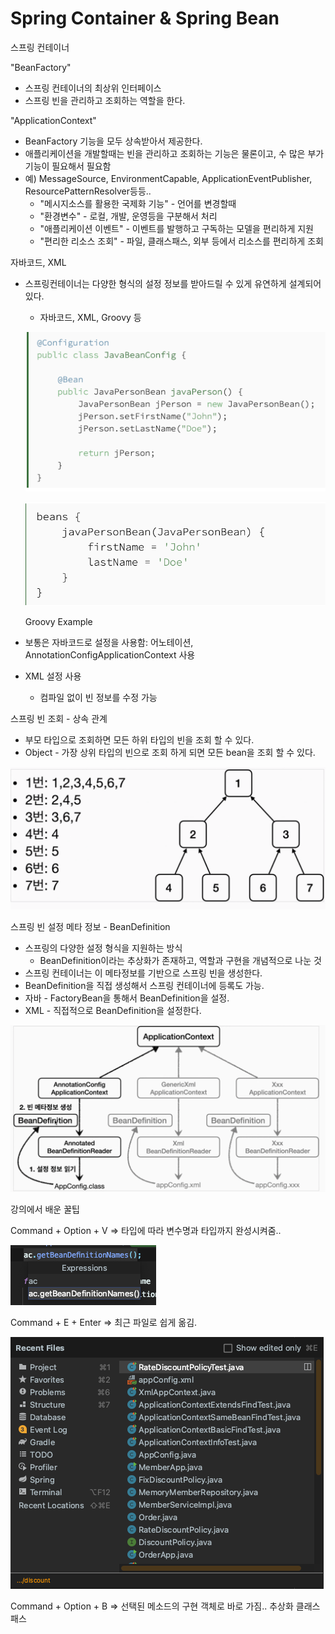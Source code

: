 # Spring Container & Spring Bean

스프링 컨테이너

"BeanFactory"

- 스프링 컨테이너의 최상위 인터페이스
- 스프링 빈을 관리하고 조회하는 역할을 한다.

"ApplicationContext"

- BeanFactory 기능을 모두 상속받아서 제공한다.
- 애플리케이션을 개발할때는 빈을 관리하고 조회하는 기능은 물론이고, 수 많은 부가 기능이 필요해서 필요함
- 예) MessageSource, EnvironmentCapable, ApplicationEventPublisher, ResourcePatternResolver등등..
    - "메시지소스를 활용한 국제화 기능" - 언어를 변경할때
    - "환경변수" - 로컬, 개발, 운영등을 구분해서 처리
    - "애플리케이션 이벤트" - 이벤트를 발행하고 구독하는 모델을 편리하게 지원
    - "편리한 리소스 조회" - 파일, 클래스패스, 외부 등에서 리소스를 편리하게 조회

자바코드, XML

- 스프링컨테이너는 다양한 형식의 설정 정보를 받아드릴 수 있게 유연하게 설계되어 있다.
    - 자바코드, XML, Groovy 등

    ![img/Screen_Shot_2021-06-09_at_4.20.11_PM.png](img/Screen_Shot_2021-06-09_at_4.20.11_PM.png)

    ![img/Screen_Shot_2021-06-09_at_3.58.07_PM.png](img/Screen_Shot_2021-06-09_at_3.58.07_PM.png)

    Groovy Example

- 보통은 자바코드로 설정을 사용함: 어노테이션, AnnotationConfigApplicationContext 사용
- XML 설정 사용
    - 컴파일 없이 빈 정보를 수정 가능

스프링 빈 조회 - 상속 관계

- 부모 타입으로 조회하면 모든 하위 타입의 빈을 조회 할 수 있다.
- Object - 가장 상위 타입의 빈으로 조회 하게 되면 모든 bean을 조회 할 수 있다.

![img/Screen_Shot_2021-06-09_at_4.22.53_PM.png](img/Screen_Shot_2021-06-09_at_4.22.53_PM.png)

스프링 빈 설정 메타 정보 - BeanDefinition

- 스프링의 다양한 설정 형식을 지원하는 방식
    - BeanDefinition이라는 추상화가 존재하고, 역할과 구현을 개념적으로 나눈 것
- 스프링 컨테이너는 이 메타정보를 기반으로 스프링 빈을 생성한다.
- BeanDefinition을 직접 생성해서 스프링 컨테이너에 등록도 가능.
- 자바 - FactoryBean을 통해서 BeanDefinition을 설정.
- XML - 직접적으로 BeanDefinition을 설정한다.

![img/Screen_Shot_2021-06-09_at_4.37.34_PM.png](img/Screen_Shot_2021-06-09_at_4.37.34_PM.png)

강의에서 배운 꿀팁

Command + Option + V ⇒ 타입에 따라 변수명과 타입까지 완성시켜줌..

![img/Screen_Shot_2021-06-09_at_3.48.28_PM.png](img/Screen_Shot_2021-06-09_at_3.48.28_PM.png)

Command + E + Enter ⇒ 최근 파일로 쉽게 옮김.

![img/Screen_Shot_2021-06-09_at_3.48.45_PM.png](img/Screen_Shot_2021-06-09_at_3.48.45_PM.png)

Command + Option + B ⇒ 선택된 메소드의 구현 객체로 바로 가짐.. 추상화 클래스 패스